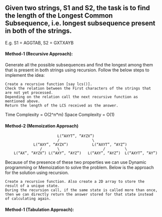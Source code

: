 <h2>Given two strings, S1 and S2, the task is to find the length of the Longest Common Subsequence, i.e. longest subsequence present in both of the strings. </h2>

E.g.
    S1 = AGGTAB, S2 = GXTXAYB

<h4>Method-1 (Recursive Approach):</h4>
Generate all the possible subsequences and find the longest among them that is present in both strings using recursion.
Follow the below steps to implement the idea:

    Create a recursive function [say lcs()].
    Check the relation between the First characters of the strings that are not yet processed.
    Depending on the relation call the next recursive function as mentioned above.
    Return the length of the LCS received as the answer.
Time Complexity = O(2^n*m)
Space Complexity = O(1)
<h4>Method-2 (Memoization Approach)</h4>
 
                            L(“AXYT”, “AYZX”)
                            /               \
                 L(“AXY”, “AYZX”)           L(“AXYT”, “AYZ”)
                    /       \                    /         \
        L(“AX”, “AYZX”) L(“AXY”, “AYZ”)   L(“AXY”, “AYZ”)  L(“AXYT”, “AY”)

Because of the presence of these two properties we can use Dynamic programming or Memoization to solve the problem. Below is the approach for the solution using recursion.

    Create a recursive function. Also create a 2D array to store the result of a unique state. 
    During the recursion call, if the same state is called more than once, then we can directly return the answer stored for that state instead of calculating again.

<h4>Method-1 (Tabulation Approach):</h4>